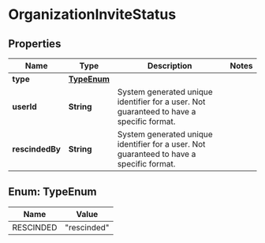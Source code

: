 

# OrganizationInviteStatus


## Properties

| Name | Type | Description | Notes |
|------------ | ------------- | ------------- | -------------|
|**type** | [**TypeEnum**](#TypeEnum) |  |  |
|**userId** | **String** | System generated unique identifier for a user. Not guaranteed to have a specific format. |  |
|**rescindedBy** | **String** | System generated unique identifier for a user. Not guaranteed to have a specific format. |  |



## Enum: TypeEnum

| Name | Value |
|---- | -----|
| RESCINDED | &quot;rescinded&quot; |



